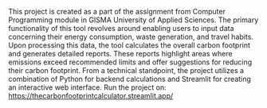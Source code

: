 This project is created as a part of the assignment from Computer Programming module in GISMA University of Applied Sciences. The primary functionality of this tool revolves around enabling users to input data concerning their energy consumption, waste generation, and travel habits. Upon processing this data, the tool calculates the overall carbon footprint and generates detailed reports. These reports highlight areas where emissions exceed recommended limits and offer suggestions for reducing their carbon footprint. From a technical standpoint, the project utilizes a combination of Python for backend calculations and Streamlit for creating an interactive web interface.
Run the project on:
https://thecarbonfootprintcalculator.streamlit.app/
